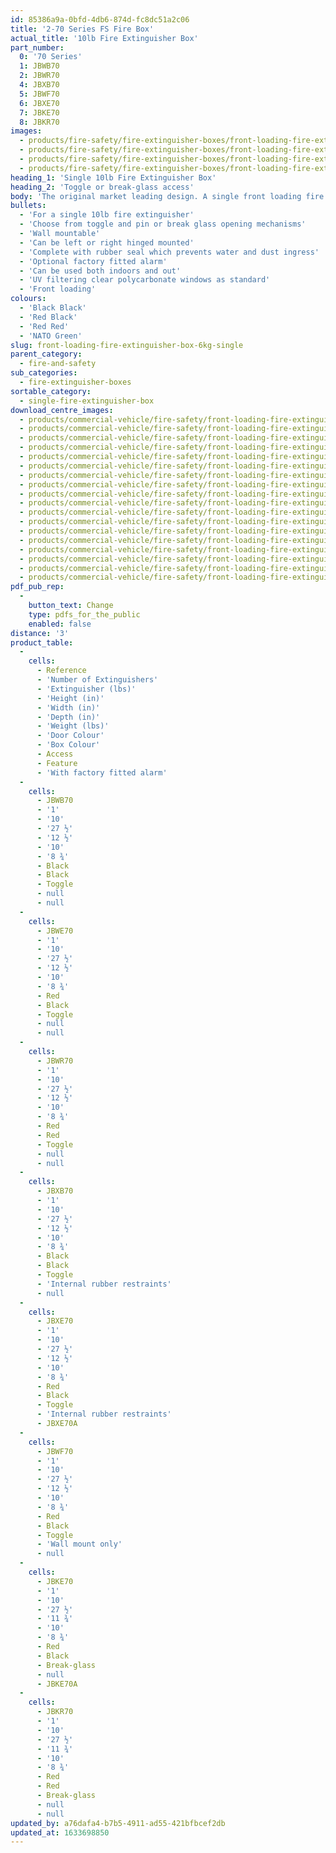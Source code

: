 ```yaml
---
id: 85386a9a-0bfd-4db6-874d-fc8dc51a2c06
title: '2-70 Series FS Fire Box'
actual_title: '10lb Fire Extinguisher Box'
part_number:
  0: '70 Series'
  1: JBWB70
  2: JBWR70
  4: JBXB70
  5: JBWF70
  6: JBXE70
  7: JBKE70
  8: JBKR70
images:
  - products/fire-safety/fire-extinguisher-boxes/front-loading-fire-extinguisher-boxes/70/images-lr/Product_Image_776x776_(518x518_focus_area)-JBKE70_01.jpg
  - products/fire-safety/fire-extinguisher-boxes/front-loading-fire-extinguisher-boxes/70/images-lr/Product_Image_776x776_(518x518_focus_area)-JBKE70_02.jpg
  - products/fire-safety/fire-extinguisher-boxes/front-loading-fire-extinguisher-boxes/70/images-lr/Product_Image_776x776_(518x518_focus_area)-JBWE70_01.jpg
  - products/fire-safety/fire-extinguisher-boxes/front-loading-fire-extinguisher-boxes/70/images-lr/Product_Image_776x776_(518x518_focus_area)-JBWB70_01.jpg
heading_1: 'Single 10lb Fire Extinguisher Box'
heading_2: 'Toggle or break-glass access'
body: 'The original market leading design. A single front loading fire box designed for a 10lb fire extinguisher, offering quick access in emergency situations.'
bullets:
  - 'For a single 10lb fire extinguisher'
  - 'Choose from toggle and pin or break glass opening mechanisms'
  - 'Wall mountable'
  - 'Can be left or right hinged mounted'
  - 'Complete with rubber seal which prevents water and dust ingress'
  - 'Optional factory fitted alarm'
  - 'Can be used both indoors and out'
  - 'UV filtering clear polycarbonate windows as standard'
  - 'Front loading'
colours:
  - 'Black Black'
  - 'Red Black'
  - 'Red Red'
  - 'NATO Green'
slug: front-loading-fire-extinguisher-box-6kg-single
parent_category:
  - fire-and-safety
sub_categories:
  - fire-extinguisher-boxes
sortable_category:
  - single-fire-extinguisher-box
download_centre_images:
  - products/commercial-vehicle/fire-safety/front-loading-fire-extinguisher-boxes/70/images-hr/JBKE70_001.jpg
  - products/commercial-vehicle/fire-safety/front-loading-fire-extinguisher-boxes/70/images-hr/JBKE70_002.jpg
  - products/commercial-vehicle/fire-safety/front-loading-fire-extinguisher-boxes/70/images-hr/JBKE70_003.jpg
  - products/commercial-vehicle/fire-safety/front-loading-fire-extinguisher-boxes/70/images-hr/JBKE70_004.jpg
  - products/commercial-vehicle/fire-safety/front-loading-fire-extinguisher-boxes/70/images-hr/JBWB70_001.jpg
  - products/commercial-vehicle/fire-safety/front-loading-fire-extinguisher-boxes/70/images-hr/JBWB70_002.jpg
  - products/commercial-vehicle/fire-safety/front-loading-fire-extinguisher-boxes/70/images-hr/JBWB70_003.jpg
  - products/commercial-vehicle/fire-safety/front-loading-fire-extinguisher-boxes/70/images-hr/JBWB70_004.jpg
  - products/commercial-vehicle/fire-safety/front-loading-fire-extinguisher-boxes/70/images-hr/JBWE70_001.jpg
  - products/commercial-vehicle/fire-safety/front-loading-fire-extinguisher-boxes/70/images-hr/JBWE70_002.jpg
  - products/commercial-vehicle/fire-safety/front-loading-fire-extinguisher-boxes/70/images-hr/JBWE70_003.jpg
  - products/commercial-vehicle/fire-safety/front-loading-fire-extinguisher-boxes/70/images-hr/JBWE70_004.jpg
  - products/commercial-vehicle/fire-safety/front-loading-fire-extinguisher-boxes/70/images-hr/JBWE70_03.jpg
  - products/commercial-vehicle/fire-safety/front-loading-fire-extinguisher-boxes/70/images-hr/JBWM70KZ_001.jpg
  - products/commercial-vehicle/fire-safety/front-loading-fire-extinguisher-boxes/70/images-hr/JBWR70_001.jpg
  - products/commercial-vehicle/fire-safety/front-loading-fire-extinguisher-boxes/70/images-hr/JBWR70_002.jpg
  - products/commercial-vehicle/fire-safety/front-loading-fire-extinguisher-boxes/70/images-hr/JBWR70_003.jpg
  - products/commercial-vehicle/fire-safety/front-loading-fire-extinguisher-boxes/70/images-hr/JBWR70_004.jpg
pdf_pub_rep:
  -
    button_text: Change
    type: pdfs_for_the_public
    enabled: false
distance: '3'
product_table:
  -
    cells:
      - Reference
      - 'Number of Extinguishers'
      - 'Extinguisher (lbs)'
      - 'Height (in)'
      - 'Width (in)'
      - 'Depth (in)'
      - 'Weight (lbs)'
      - 'Door Colour'
      - 'Box Colour'
      - Access
      - Feature
      - 'With factory fitted alarm'
  -
    cells:
      - JBWB70
      - '1'
      - '10'
      - '27 ½'
      - '12 ½'
      - '10'
      - '8 ¾'
      - Black
      - Black
      - Toggle
      - null
      - null
  -
    cells:
      - JBWE70
      - '1'
      - '10'
      - '27 ½'
      - '12 ½'
      - '10'
      - '8 ¾'
      - Red
      - Black
      - Toggle
      - null
      - null
  -
    cells:
      - JBWR70
      - '1'
      - '10'
      - '27 ½'
      - '12 ½'
      - '10'
      - '8 ¾'
      - Red
      - Red
      - Toggle
      - null
      - null
  -
    cells:
      - JBXB70
      - '1'
      - '10'
      - '27 ½'
      - '12 ½'
      - '10'
      - '8 ¾'
      - Black
      - Black
      - Toggle
      - 'Internal rubber restraints'
      - null
  -
    cells:
      - JBXE70
      - '1'
      - '10'
      - '27 ½'
      - '12 ½'
      - '10'
      - '8 ¾'
      - Red
      - Black
      - Toggle
      - 'Internal rubber restraints'
      - JBXE70A
  -
    cells:
      - JBWF70
      - '1'
      - '10'
      - '27 ½'
      - '12 ½'
      - '10'
      - '8 ¾'
      - Red
      - Black
      - Toggle
      - 'Wall mount only'
      - null
  -
    cells:
      - JBKE70
      - '1'
      - '10'
      - '27 ½'
      - '11 ¾'
      - '10'
      - '8 ¾'
      - Red
      - Black
      - Break-glass
      - null
      - JBKE70A
  -
    cells:
      - JBKR70
      - '1'
      - '10'
      - '27 ½'
      - '11 ¾'
      - '10'
      - '8 ¾'
      - Red
      - Red
      - Break-glass
      - null
      - null
updated_by: a76dafa4-b7b5-4911-ad55-421bfbcef2db
updated_at: 1633698850
---
```

